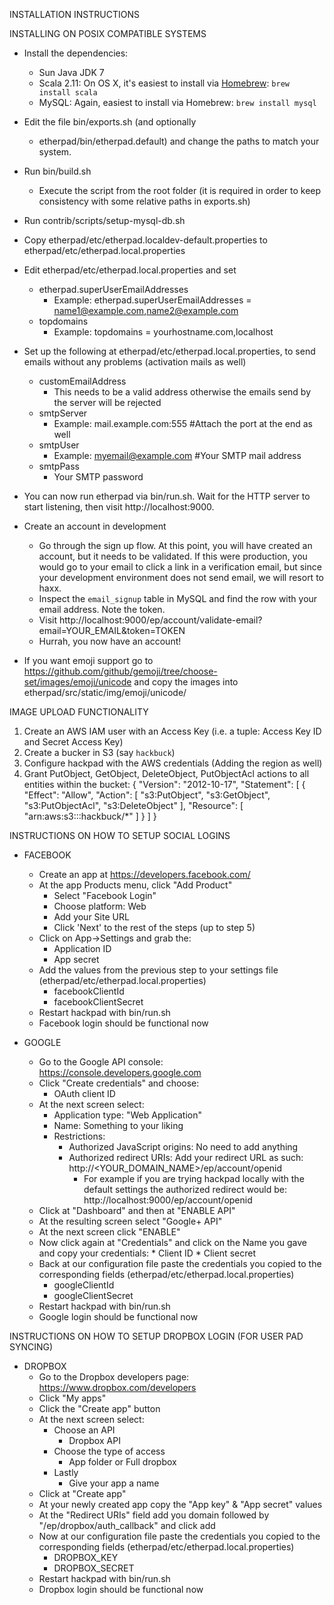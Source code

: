 INSTALLATION INSTRUCTIONS

INSTALLING ON POSIX COMPATIBLE SYSTEMS

* Install the dependencies:
  * Sun Java JDK 7
  * Scala 2.11: On OS X, it's easiest to install via [Homebrew](http://brew.sh/): `brew install scala`
  * MySQL: Again, easiest to install via Homebrew: `brew install mysql`

* Edit the file bin/exports.sh (and optionally
  * etherpad/bin/etherpad.default) and change the paths to
  match your system.

* Run bin/build.sh
  * Execute the script from the root folder (it is required in order to keep consistency with some relative paths in exports.sh)

* Run contrib/scripts/setup-mysql-db.sh

* Copy etherpad/etc/etherpad.localdev-default.properties to etherpad/etc/etherpad.local.properties
* Edit etherpad/etc/etherpad.local.properties and set
   * etherpad.superUserEmailAddresses
       * Example: etherpad.superUserEmailAddresses = name1@example.com,name2@example.com
   * topdomains
       * Example: topdomains = yourhostname.com,localhost
* Set up the following at etherpad/etc/etherpad.local.properties, to send emails without any problems (activation mails as well)
   * customEmailAddress
       * This needs to be a valid address otherwise the emails send by the server will be rejected
   * smtpServer
       * Example: mail.example.com:555 #Attach the port at the end as well
   * smtpUser
       * Example: myemail@example.com #Your SMTP mail address
   * smtpPass
       * Your SMTP password

* You can now run etherpad via bin/run.sh.  Wait for the HTTP server to start
  listening, then visit http://localhost:9000.

* Create an account in development
  * Go through the sign up flow.  At this point, you will have created an
    account, but it needs to be validated.  If this were production, you would
    go to your email to click a link in a verification email, but since your
    development environment does not send email, we will resort to haxx.
  * Inspect the `email_signup` table in MySQL and find the row with your email
    address.  Note the token.
  * Visit http://localhost:9000/ep/account/validate-email?email=YOUR_EMAIL&token=TOKEN
  * Hurrah, you now have an account!

* If you want emoji support go to https://github.com/github/gemoji/tree/choose-set/images/emoji/unicode
  and copy the images into etherpad/src/static/img/emoji/unicode/
  
IMAGE UPLOAD FUNCTIONALITY

1. Create an AWS IAM user with an Access Key (i.e. a tuple: Access Key ID and Secret Access Key)
2. Create a bucker in S3 (say `hackbuck`)
3. Configure hackpad with the AWS credentials (Adding the region as well)
4. Grant PutObject, GetObject, DeleteObject, PutObjectAcl actions to all entities within the bucket: 
{
    "Version": "2012-10-17",
    "Statement": [
        {
            "Effect": "Allow",
            "Action": [
                "s3:PutObject",
                "s3:GetObject",
                "s3:PutObjectAcl",
                "s3:DeleteObject"
            ],
            "Resource": [
                "arn:aws:s3:::hackbuck/*"
            ]
        }
    ]
}
  
INSTRUCTIONS ON HOW TO SETUP SOCIAL LOGINS

* FACEBOOK
    * Create an app at https://developers.facebook.com/
    * At the app Products menu, click "Add Product"
        * Select "Facebook Login"
        * Choose platform: Web
        * Add your Site URL
        * Click 'Next' to the rest of the steps (up to step 5)
    * Click on App->Settings and grab the:
        * Application ID
        * App secret
    * Add the values from the previous step to your settings file (etherpad/etc/etherpad.local.properties)
        * facebookClientId
        * facebookClientSecret
    * Restart hackpad with bin/run.sh
    * Facebook login should be functional now
    
* GOOGLE
    * Go to the Google API console: https://console.developers.google.com
    * Click "Create credentials" and choose:
        * OAuth client ID
    * At the next screen select:
        * Application type: "Web Application"
        * Name: Something to your liking
        * Restrictions: 
            * Authorized JavaScript origins: No need to add anything
            * Authorized redirect URIs: Add your redirect URL as such: http://<YOUR_DOMAIN_NAME>/ep/account/openid
                * For example if you are trying hackpad locally with the default settings the authorized redirect would be: http://localhost:9000/ep/account/openid
    * Click at "Dashboard" and then at "ENABLE API" 
    * At the resulting screen select "Google+ API"
    * At the next screen click "ENABLE"
    * Now click again at "Credentials" and click on the Name you gave and copy your credentials: 
            * Client ID
            * Client secret
    * Back at our configuration file paste the credentials you copied to the corresponding fields (etherpad/etc/etherpad.local.properties)
        * googleClientId
        * googleClientSecret
    * Restart hackpad with bin/run.sh
    * Google login should be functional now
    
INSTRUCTIONS ON HOW TO SETUP DROPBOX LOGIN (FOR USER PAD SYNCING)

* DROPBOX
    * Go to the Dropbox developers page: https://www.dropbox.com/developers
    * Click "My apps"
    * Click the "Create app" button
    * At the next screen select:
        * Choose an API
            * Dropbox API
        * Choose the type of access
            * App folder or Full dropbox
        * Lastly
            * Give your app a name
    * Click at "Create app" 
    * At your newly created app copy the "App key" & "App secret" values
    * At the "Redirect URIs" field add you domain followed by "/ep/dropbox/auth_callback" and click add
    * Now at our configuration file paste the credentials you copied to the corresponding fields (etherpad/etc/etherpad.local.properties)
        * DROPBOX_KEY
        * DROPBOX_SECRET
    * Restart hackpad with bin/run.sh
    * Dropbox login should be functional now